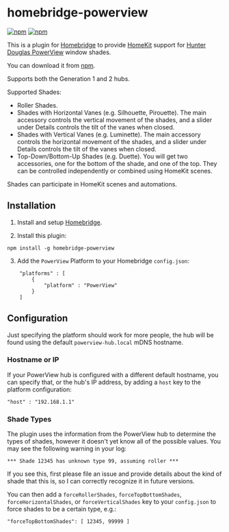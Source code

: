 # homebridge-powerview
[![npm](https://img.shields.io/npm/v/homebridge-powerview.svg)](https://www.npmjs.com/package/homebridge-powerview)
[![npm](https://img.shields.io/npm/dt/homebridge-powerview.svg)](https://www.npmjs.com/package/homebridge-powerview)

This is a plugin for [Homebridge](https://github.com/nfarina/homebridge) to provide [HomeKit](https://www.apple.com/uk/ios/home/) support for [Hunter Douglas PowerView](https://www.hunterdouglas.com/operating-systems/motorized/powerview-motorization) window shades.

You can download it from [npm](https://www.npmjs.com/package/homebridge-powerview).

Supports both the Generation 1 and 2 hubs.

Supported Shades:

 * Roller Shades.
 * Shades with Horizontal Vanes (e.g. Silhouette, Pirouette). The main accessory controls the vertical movement of the shades, and a slider under Details controls the tilt of the vanes when closed.
 * Shades with Vertical Vanes (e.g. Luminette). The main accessory controls the horizontal movement of the shades, and a slider under Details controls the tilt of the vanes when closed.
 * Top-Down/Bottom-Up Shades (e.g. Duette). You will get two accessories, one for the bottom of the shade, and one of the top. They can be controlled independently or combined using HomeKit scenes.

Shades can participate in HomeKit scenes and automations.

## Installation

1. Install and setup [Homebridge](https://github.com/nfarina/homebridge).

2. Install this plugin:
```
npm install -g homebridge-powerview
```
3. Add the `PowerView` Platform to your Homebridge `config.json`:

```
    "platforms" : [
        {   
            "platform" : "PowerView"
        }
    ]
```

## Configuration

Just specifying the platform should work for more people, the hub will be found using the default `powerview-hub.local` mDNS hostname.

### Hostname or IP

If your PowerView hub is configured with a different default hostname, you can specify that, or the hub's IP address, by adding a `host` key to the platform configuration:

```
"host" : "192.168.1.1"
```

### Shade Types

The plugin uses the information from the PowerView hub to determine the types of shades, however it doesn't yet know all of the possible values. You may see the following warning in your log:

```
*** Shade 12345 has unknown type 99, assuming roller ***
```

If you see this, first please file an issue and provide details about the kind of shade that this is, so I can correctly recognize it in future versions.

You can then add a `forceRollerShades`, `forceTopBottomShades`, `forceHorizontalShades`, or `forceVerticalShades` key to your `config.json` to force shades to be a certain type, e.g.:

```
"forceTopBottomShades": [ 12345, 99999 ]
```